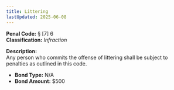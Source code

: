 ```yaml
---
title: Littering
lastUpdated: 2025-06-08
---
```


**Penal Code:** § [7] 6  
**Classification:** *Infraction*

**Description:**  
Any person who commits the offense of littering shall be subject to penalties as outlined in this code.

- **Bond Type:** N/A  
- **Bond Amount:** $500
